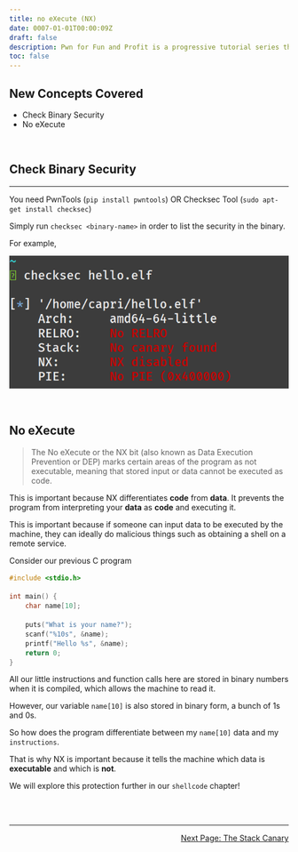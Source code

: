 ```yaml
---
title: no eXecute (NX)
date: 0007-01-01T00:00:09Z
draft: false
description: Pwn for Fun and Profit is a progressive tutorial series that aims to be noob-friendly enough for anyone to dive in, and equip them with the skills to come out with substantial knowledge on The Art of Pwn.
toc: false
---
```


## New Concepts Covered
- Check Binary Security
- No eXecute

<br>

## Check Binary Security
---

You need PwnTools (`pip install pwntools`) OR Checksec Tool (``sudo apt-get install checksec``)

Simply run ``checksec <binary-name>`` in order to list the security in the binary.

For example,

![image](/pwn/images/checksec.png)

<br>

## No eXecute

> The No eXecute or the NX bit (also known as Data Execution Prevention or DEP) marks certain areas of the program as not executable, meaning that stored input or data cannot be executed as code.

This is important because NX differentiates **code** from **data**. It prevents the program from interpreting your **data** as **code** and executing it.

This is important because if someone can input data to be executed by the machine, they can ideally do malicious things such as obtaining a shell on a remote service.

Consider our previous C program

```c
#include <stdio.h>

int main() {
    char name[10];

    puts("What is your name?");
    scanf("%10s", &name);
    printf("Hello %s", &name);
    return 0;
}
```

All our little instructions and function calls here are stored in binary numbers when it is compiled, which allows the machine to read it.

However, our variable `name[10]` is also stored in binary form, a bunch of 1s and 0s.

So how does the program differentiate between my `name[10]` data and my `instructions`.

That is why NX is important because it tells the machine which data is **executable** and which is **not**.

We will explore this protection further in our ``shellcode`` chapter!

<br><br>

---

<div style="text-align: right"> <a href="/pwn/checksec/canary">Next Page: The Stack Canary</a> </div>
